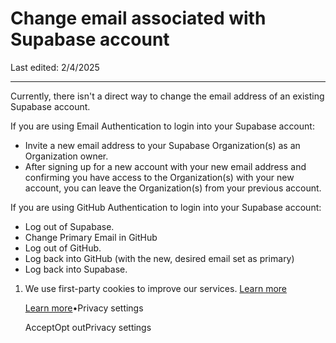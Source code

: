 # Change email associated with Supabase account

Last edited: 2/4/2025

* * *

Currently, there isn't a direct way to change the email address of an existing Supabase account.

If you are using Email Authentication to login into your Supabase account:

- Invite a new email address to your Supabase Organization(s) as an Organization owner.
- After signing up for a new account with your new email address and confirming you have access to the Organization(s) with your new account, you can leave the Organization(s) from your previous account.

If you are using GitHub Authentication to login into your Supabase account:

- Log out of Supabase.
- Change Primary Email in GitHub
- Log out of GitHub.
- Log back into GitHub (with the new, desired email set as primary)
- Log back into Supabase.

1. We use first-party cookies to improve our services. [Learn more](https://supabase.com/privacy#8-cookies-and-similar-technologies-used-on-our-european-services)



   [Learn more](https://supabase.com/privacy#8-cookies-and-similar-technologies-used-on-our-european-services)•Privacy settings





   AcceptOpt outPrivacy settings
